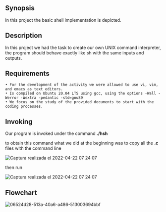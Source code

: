## Synopsis ##

In this project the basic shell implementation is depicted.

## Description ## 

In this project we had the task to create our own UNIX command interpreter, the program should behave exactly like sh with the same inputs and outputs.

## Requirements ##

    • For the development of the activity we were allowed to use vi, vim, and emacs as text editors. 
    • Is compiled on Ubuntu 20.04 LTS using gcc, using the options -Wall -Werror -Wextra -pedantic -std=gnu89
    • We focus on the study of the provided documents to start with the coding processes.

## Invoking ## 

Our program is invoked under the command __./hsh__

to obtain this command what we did at the beginning was to copy all the __.c__ files with the command line 

![Captura realizada el 2022-04-22 07 24 07](https://user-images.githubusercontent.com/98244181/164713934-39a6218c-4d9c-4276-a830-bb7714bca86f.png)

then run 

![Captura realizada el 2022-04-22 07 24 07](https://user-images.githubusercontent.com/98244181/164714073-801bfdef-c707-4045-9f53-a3e09cd2b428.png)

## Flowchart ##

![06524d28-513a-40a6-a486-513003694bbf](https://user-images.githubusercontent.com/98244181/164714174-99a2bc5b-2252-4a47-9a2c-3fdf98f60e51.jpeg)
